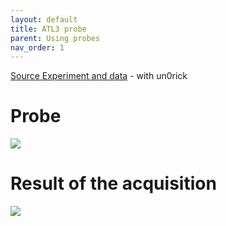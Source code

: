 ```yaml
---
layout: default
title: ATL3 probe
parent: Using probes
nav_order: 1
---
```



[Source Experiment and data](https://github.com/kelu124/echomods/blob/master/matty/20180831c/) - with un0rick

# Probe

![](https://raw.githubusercontent.com/kelu124/echomods/master/retroATL3/images/DSC_0723.JPG)

# Result of the acquisition

![](https://raw.githubusercontent.com/kelu124/echomods/master/matty/20180831c/images/2DArray_20180831c-7.jpg)



